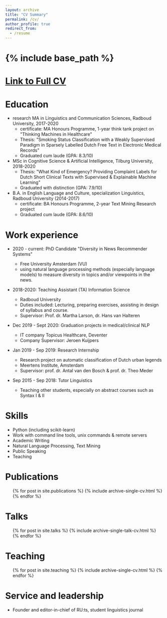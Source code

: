 ```yaml
---
layout: archive
title: "CV Summary"
permalink: /cv/
author_profile: true
redirect_from:
  - /resume
---
```


{% include base_path %}
======

[Link to Full CV](/2021_CV_now.pdf)
======

Education
======
* research MA in Linguistics and Communication Sciences, Radboud University, 2017-2020
  - certificate: MA Honours Programme, 1-year think tank project on "Thinking Machines in Healthcare"
  - Thesis: "Smoking Status Classification with a Weakly Supervised Paradigm in Sparsely Labelled Dutch Free Text in Electronic Medical Records"
  - Graduated cum laude (GPA: 8.3/10)
* MSc in Cognitive Science & Artificial Intelligence, Tilburg University, 2018-2020
   - Thesis: "What Kind of Emergency? Providing Complaint Labels for Dutch Short Clinical Texts with Supervised & Explainable Machine Learning"
   - Graduated with distinction (GPA: 7.9/10)
* B.A. in English Language and Culture, specialization Linguistics, Radboud University (2014-2017)
  - certificate: BA Honours Programme, 2-year Text Mining Research project
  - Graduated cum laude (GPA: 8.6/10)

Work experience
======

* 2020 - current: PhD Candidate "Diversity in News Recommender Systems"
  - Free University Amsterdam (VU)
  - using natural language processing methods (especially language models) to measure diversity in topics and/or viewpoints in the news.

* 2018-2020: Teaching Assistant (TA) Information Science
  - Radboud University
  - Duties included: Lecturing, preparing exercises, assisting in design of syllabus and course.
  - Supervisor: Prof. dr. Martha Larson, dr. Hans van Halteren

* Dec 2019 - Sept 2020: Graduation projects in medical/clinical NLP
  - IT company Topicus Healthcare, Deventer
  - Company Supervisor: Jeroen Kuijpers
  
* Jan 2019 - Sep 2019: Research Internship
  - Research project on automatic classification of Dutch urban legends
  - Meertens Institute, Amsterdam
  - Supervisor: prof. dr. Antal van den Bosch & prof. dr. Theo Meder
  
* Sep 2015 - Sep 2018: Tutor Linguistics
  - Teaching other students, especially on abstract courses such as Syntax I & II
  
Skills
======
* Python (including scikit-learn)
* Work with command line tools, unix commands & remote servers
* Academic Writing
* Natural Language Processing, Text Mining
* Public Speaking
* Teaching

Publications
======
  <ul>{% for post in site.publications %}
    {% include archive-single-cv.html %}
  {% endfor %}</ul>
  
Talks
======
  <ul>{% for post in site.talks %}
    {% include archive-single-talk-cv.html %}
  {% endfor %}</ul>
  
Teaching
======
  <ul>{% for post in site.teaching %}
    {% include archive-single-cv.html %}
  {% endfor %}</ul>
  
Service and leadership
======
* Founder and editor-in-chief of RU:ts, student linguistics journal
